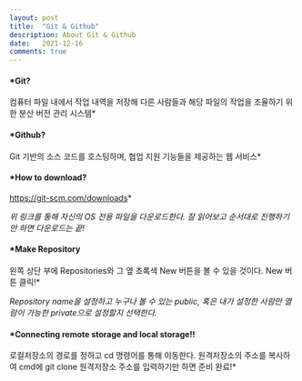 ```yaml
---
layout: post
title:  "Git & Github"
description: About Git & Github
date:   2021-12-16
comments: true
---
```

#### *Git? 
컴퓨터 파일 내에서 작업 내역을 저장해 다른 사람들과
해당 파일의 작업을 조율하기 위한 분산 버전 관리 시스템*

#### *Github?
Git 기반의 소스 코드를 호스팅하며, 협업 지원 기능들을 제공하는 웹 서비스*

#### *How to download?
https://git-scm.com/downloads*

*위 링크를 통해 자신의 OS 전용 파일을 다운로드한다. 
잘 읽어보고 순서대로 진행하기만 하면 다운로드는 끝!*

#### *Make Repository
왼쪽 상단 부에 Repositories와 그 옆 초록색 New 버튼을 볼 수 있을 것이다. 
New 버튼 클릭!*

*Repository name을 설정하고 누구나 볼 수 있는 public, 
혹은 내가 설정한 사람만 열람이 가능한 private으로 설정할지 선택한다.*

#### *Connecting remote storage and local storage!!  
로컬저장소의 경로를 정하고 cd 명령어를 통해 이동한다.
원격저장소의 주소를 복사하여 cmd에 git clone 원격저장소 주소를 입력하기만 하면 준비 완료!*
